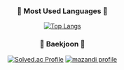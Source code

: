 <!-- ### Hi there 👋 -->

<!--
**Yoonion/Yoonion** is a ✨ _special_ ✨ repository because its `README.md` (this file) appears on your GitHub profile.

Here are some ideas to get you started:

- 🔭 I’m currently working on ...
- 🌱 I’m currently learning ...
- 👯 I’m looking to collaborate on ...
- 🤔 I’m looking for help with ...
- 💬 Ask me about ...
- 📫 How to reach me: ...
- 😄 Pronouns: ...
- ⚡ Fun fact: ...
-->


<div align="center">
  
  ### 📌 Most Used Languages 📌
  
  [![Top Langs](https://github-readme-stats.vercel.app/api/top-langs/?username=Yoonion)](https://github.com/anuraghazra/github-readme-stats)

  ### 📌 Baekjoon 📌
  [![Solved.ac Profile](http://mazassumnida.wtf/api/v2/generate_badge?boj=tkddbs2480)](https://solved.ac/tkddbs2480/)
  [![mazandi profile](http://mazandi.herokuapp.com/api?handle=tkddbs2480&theme=warm)](https://solved.ac/tkddbs2480/) 
  
</div>
